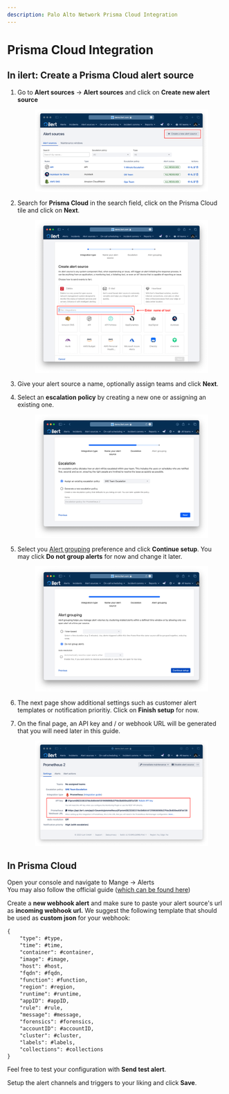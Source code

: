 ```yaml
---
description: Palo Alto Network Prisma Cloud Integration
---
```


# Prisma Cloud Integration

## In ilert: Create a Prisma Cloud alert source

1.  Go to **Alert sources** -> **Alert sources** and click on **Create new alert source**

    <figure><img src="../../.gitbook/assets/Screenshot 2023-08-28 at 10.21.10.png" alt=""><figcaption></figcaption></figure>
2.  Search for **Prisma Cloud** in the search field, click on the Prisma Cloud tile and click on **Next**.&#x20;

    <figure><img src="../../.gitbook/assets/Screenshot 2023-08-28 at 10.24.23.png" alt=""><figcaption></figcaption></figure>
3. Give your alert source a name, optionally assign teams and click **Next**.
4.  Select an **escalation policy** by creating a new one or assigning an existing one.

    <figure><img src="../../.gitbook/assets/Screenshot 2023-08-28 at 11.37.47.png" alt=""><figcaption></figcaption></figure>
5.  Select you [Alert grouping](../../alerting/alert-sources.md#alert-grouping) preference and click **Continue setup**. You may click **Do not group alerts** for now and change it later.&#x20;

    <figure><img src="../../.gitbook/assets/Screenshot 2023-08-28 at 11.38.24.png" alt=""><figcaption></figcaption></figure>
6. The next page show additional settings such as customer alert templates or notification prioritiy. Click on **Finish setup** for now.
7.  On the final page, an API key and / or webhook URL will be generated that you will need later in this guide.

    <figure><img src="../../.gitbook/assets/Screenshot 2023-08-28 at 11.47.34 (1).png" alt=""><figcaption></figcaption></figure>

## &#x20;<a href="#create-topic" id="create-topic"></a>

## In Prisma Cloud

Open your console and navigate to Mange -> Alerts\
You may also follow the official guide ([which can be found here](https://docs.paloaltonetworks.com/prisma/prisma-cloud/prisma-cloud-admin-compute/alerts/webhook.html))

Create a **new webhook alert** and make sure to paste your alert source's url as **incoming webhook url.** We suggest the following template that should be used as **custom json** for your webhook:

```
{
    "type": #type,
    "time": #time,
    "container": #container,
    "image": #image,
    "host": #host,
    "fqdn": #fqdn,
    "function": #function,
    "region": #region,
    "runtime": #runtime,
    "appID": #appID,
    "rule": #rule,
    "message": #message,
    "forensics": #forensics,
    "accountID": #accountID,
    "cluster": #cluster,
    "labels": #labels,
    "collections": #collections
}
```

Feel free to test your configuration with **Send test alert**.

Setup the alert channels and triggers to your liking and click **Save**.
